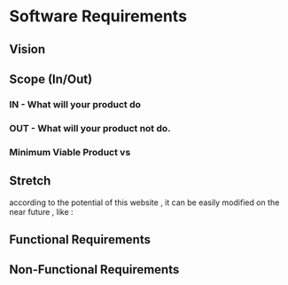 # Software Requirements
## Vision




## Scope (In/Out)
### IN - What will your product do

### OUT - What will your product not do.

### Minimum Viable Product vs


## Stretch
according to the potential of this website , it can be easily modified on the near future , like :


## Functional Requirements


## Non-Functional Requirements 




